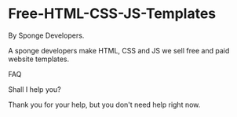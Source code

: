 # Free-HTML-CSS-JS-Templates
By Sponge Developers.


A sponge developers make HTML, CSS and JS we sell free and paid website templates.

FAQ

Shall I help you?

Thank you for your help, but you don't need help right now.

